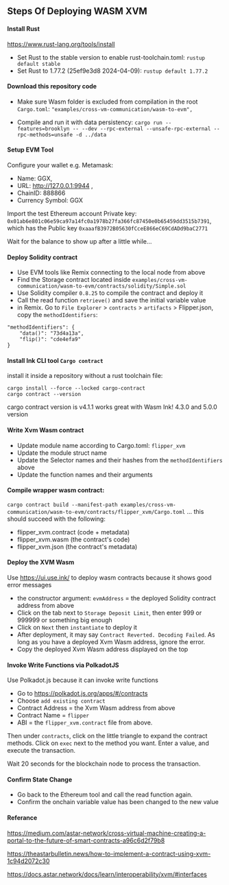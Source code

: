 ## Steps Of Deploying WASM XVM

#### Install Rust
https://www.rust-lang.org/tools/install
- Set Rust to the stable version to enable rust-toolchain.toml: `rustup default stable`
- Set Rust to 1.77.2 (25ef9e3d8 2024-04-09): `rustup default 1.77.2`

#### Download this repository code
- Make sure Wasm folder is excluded from compilation in the root `Cargo.toml`: `"examples/cross-vm-communication/wasm-to-evm",`

- Compile and run it with data persistency: `cargo run --features=brooklyn -- --dev --rpc-external --unsafe-rpc-external --rpc-methods=unsafe -d ../data`

#### Setup EVM Tool
Configure your wallet e.g. Metamask:
- Name: GGX,
- URL: http://127.0.0.1:9944 ,
- ChainID: 888866
- Currency Symbol: GGX

Import the test Ethereum account
Private key: `0x01ab6e801c06e59ca97a14fc0a1978b27fa366fc87450e0b65459dd3515b7391`, which has the Public key `0xaaafB3972B05630fCceE866eC69CdADd9baC2771`

Wait for the balance to show up after a little while...

#### Deploy Solidity contract
- Use EVM tools like Remix connecting to the local node from above 
- Find the Storage contract located inside `examples/cross-vm-communication/wasm-to-evm/contracts/solidity/Simple.sol`
- Use Solidity compiler `0.8.25` to compile the contract and deploy it
- Call the read function `retrieve()` and save the initial variable value
- in Remix. Go to `File Explorer` > `contracts` > `artifacts` > Flipper.json, copy the `methodIdentifiers`:
```
"methodIdentifiers": {
	"data()": "73d4a13a",
	"flip()": "cde4efa9"
}
```

#### Install Ink CLI tool `Cargo contract`
install it inside a repository without a rust toolchain file:
```
cargo install --force --locked cargo-contract
cargo contract --version
```
cargo contract version is v4.1.1 works great with Wasm Ink! 4.3.0 and 5.0.0 version

#### Write Xvm Wasm contract
- Update module name according to Cargo.toml: `flipper_xvm`
- Update the module struct name
- Update the Selector names and their hashes from the `methodIdentifiers` above
- Update the function names and their arguments

#### Compile wrapper wasm contract:
`cargo contract build --manifest-path examples/cross-vm-communication/wasm-to-evm/contracts/flipper_xvm/Cargo.toml`
... this should succeed with the following:
  - flipper_xvm.contract (code + metadata)
  - flipper_xvm.wasm (the contract's code)
  - flipper_xvm.json (the contract's metadata)

#### Deploy the XVM Wasm
Use https://ui.use.ink/ to deploy wasm contracts because it shows good error messages
- the constructor argument: `evmAddress` = the deployed Solidity contract address from above
- Click on the tab next to `Storage Deposit Limit`, then enter 999 or 999999 or something big enough 
- Click on `Next` then `instantiate` to deploy it
- After deployment, it may say `Contract Reverted. Decoding Failed`. As long as you have a deployed Xvm Wasm address, ignore the error.
- Copy the deployed Xvm Wasm address displayed on the top

#### Invoke Write Functions via PolkadotJS
Use Polkadot.js because it can invoke write functions
- Go to https://polkadot.js.org/apps/#/contracts
- Choose `add existing contract`
- Contract Address = the Xvm Wasm address from above
- Contract Name = `flipper`
- ABI = the `flipper_xvm.contract` file from above.

Then under `contracts`, click on the little triangle to expand the contract methods. 
Click on `exec` next to the method you want. Enter a value, and execute the transaction.

Wait 20 seconds for the blockchain node to process the transaction.

#### Confirm State Change
- Go back to the Ethereum tool and call the read function again. 
- Confirm the onchain variable value has been changed to the new value

#### Referance
https://medium.com/astar-network/cross-virtual-machine-creating-a-portal-to-the-future-of-smart-contracts-a96c6d2f79b8

https://theastarbulletin.news/how-to-implement-a-contract-using-xvm-1c94d2072c30

https://docs.astar.network/docs/learn/interoperability/xvm/#interfaces